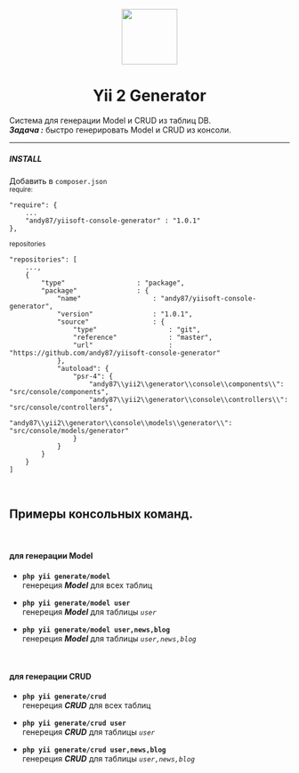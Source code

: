 <p align="center">
    <a href="https://github.com/yiisoft" target="_blank">
        <img src="https://avatars0.githubusercontent.com/u/993323" height="100px">
    </a>
    <h1 align="center">Yii 2 Generator</h1>
</p>

Система для генерации Model и CRUD из таблиц DB.   
***Задача :*** быстро генерировать Model и CRUD из консоли.
<hr>

##### INSTALL
Добавить в `composer.json`  
<small>require:</small>  
```
"require": {
    ...
    "andy87/yiisoft-console-generator" : "1.0.1"
},
```  
<small>repositories</small>  
```
"repositories": [
    ...,
    {
        "type"                  : "package",
        "package"               : {
            "name"                  : "andy87/yiisoft-console-generator",
            "version"               : "1.0.1",
            "source"                : {
                "type"                  : "git",
                "reference"             : "master",
                "url"                   : "https://github.com/andy87/yiisoft-console-generator"
            },
            "autoload": {
                "psr-4": {
                    "andy87\\yii2\\generator\\console\\components\\": "src/console/components",
                    "andy87\\yii2\\generator\\console\\controllers\\": "src/console/controllers",
                    "andy87\\yii2\\generator\\console\\models\\generator\\": "src/console/models/generator"
                }
            }
        }
    }
]
```

<br>

## Примеры консольных команд.  
<br>

#### для генерации **Model**  

- **`php yii generate/model`**  
генереция ***Model*** для всех таблиц  

- **`php yii generate/model user`**  
генереция ***Model*** для таблицы *`user`*  

- **`php yii generate/model user,news,blog`**  
генереция ***Model*** для таблицы *`user,news,blog`*  

<br>

#### для генерации **СRUD**  

- **`php yii generate/crud`**  
генереция ***СRUD*** для всех таблиц  

- **`php yii generate/crud user`**  
генереция ***СRUD*** для таблицы *`user`*  

- **`php yii generate/crud user,news,blog`**  
генереция ***СRUD*** для таблицы *`user,news,blog`*  

